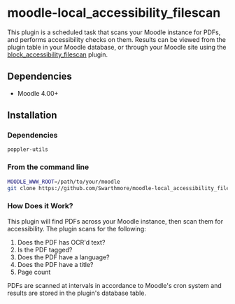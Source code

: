 # moodle-local_accessibility_filescan

This plugin is a scheduled task that scans your Moodle instance for PDFs, and performs accessibility checks on them. Results can be viewed from the plugin table in your Moodle database, or through your Moodle site using the [block_accessibility_filescan](https://github.com/swarthmore/moodle-block_accessibility_filescan) plugin.

## Dependencies

* Moodle 4.00+

## Installation

### Dependencies

`poppler-utils`

### From the command line

```sh
MOODLE_WWW_ROOT=/path/to/your/moodle
git clone https://github.com/Swarthmore/moodle-local_accessibility_filescan $MOODLE_WWW_ROOT/local/accessibility_filescan
```

### How Does it Work?

This plugin will find PDFs across your Moodle instance, then scan them for accessibility. The plugin scans for the following:

1. Does the PDF has OCR'd text?
2. Is the PDF tagged?
3. Does the PDF have a language?
4. Does the PDF have a title?
5. Page count

PDFs are scanned at intervals in accordance to Moodle's cron system and results are stored in the plugin's database table.
